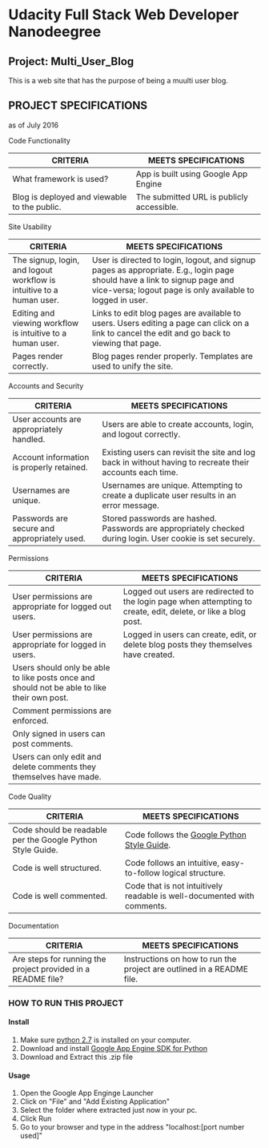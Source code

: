 # Udacity Full Stack Web Developer Nanodeegree
## Project: Multi_User_Blog

This is a web site that has the purpose of being a muulti user blog.

## PROJECT SPECIFICATIONS
as of July 2016

Code Functionality

| CRITERIA                                     | MEETS SPECIFICATIONS                      |
|----------------------------------------------|-------------------------------------------|
| What framework is used?                      | App is built using Google App Engine      |
| Blog is deployed and viewable to the public. | The submitted URL is publicly accessible. |

Site Usability

| CRITERIA                                                             | MEETS SPECIFICATIONS                                                                                                                                                                    |
|----------------------------------------------------------------------|-----------------------------------------------------------------------------------------------------------------------------------------------------------------------------------------|
| The signup, login, and logout workflow is intuitive to a human user. | User is directed to login, logout, and signup pages as appropriate. E.g., login page should have a link to signup page and vice-versa; logout page is only available to logged in user. |
| Editing and viewing workflow is intuitive to a human user.           | Links to edit blog pages are available to users. Users editing a page can click on a link to cancel the edit and go back to viewing that page.                                          |
| Pages render correctly.                                              | Blog pages render properly. Templates are used to unify the site.                                                                                                                       |

Accounts and Security

| CRITERIA                                     | MEETS SPECIFICATIONS                                                                                        |
|----------------------------------------------|-------------------------------------------------------------------------------------------------------------|
| User accounts are appropriately handled.     | Users are able to create accounts, login, and logout correctly.                                             |
| Account information is properly retained.    | Existing users can revisit the site and log back in without having to recreate their accounts each time.    |
| Usernames are unique.                        | Usernames are unique. Attempting to create a duplicate user results in an error message.                    |
| Passwords are secure and appropriately used. | Stored passwords are hashed. Passwords are appropriately checked during login. User cookie is set securely. |

Permissions

| CRITERIA | MEETS SPECIFICATIONS |
|------------------|--------------|
| User permissions are appropriate for logged out users. | Logged out users are redirected to the login page when attempting to create, edit, delete, or like a blog post. |
| User permissions are appropriate for logged in users. | Logged in users can create, edit, or delete blog posts they themselves have created.
 Users should only be able to like posts once and should not be able to like their own post. |
| Comment permissions are enforced. |
| Only signed in users can post comments.
Users can only edit and delete comments they themselves have made. |

Code Quality

| CRITERIA | MEETS SPECIFICATIONS |
|----------|----------------------|
| Code should be readable per the Google Python Style Guide. | Code follows the [Google Python Style Guide](https://google.github.io/styleguide/pyguide.html). |
| Code is well structured. | Code follows an intuitive, easy-to-follow logical structure. |
| Code is well commented. | Code that is not intuitively readable is well-documented with comments. |

Documentation

| CRITERIA | MEETS SPECIFICATIONS |
|----------|------------------------|
| Are steps for running the project provided in a README file? | Instructions on how to run the project are outlined in a README file. |


### HOW TO RUN THIS PROJECT
#### Install
1) Make sure [python 2.7](https://www.python.org/downloads/) is installed on your computer.  
2) Download and install [Google App Engine SDK for Python](https://cloud.google.com/appengine/downloads#Google_App_Engine_SDK_for_Python)  
3) Download and Extract this .zip file

#### Usage
1) Open the Google App Enginge Launcher  
2) Click on "File" and "Add Existing Application"  
3) Select the folder where extracted just now in your pc.  
4) Click Run  
5) Go to your browser and type in the address "localhost:[port number used]"
